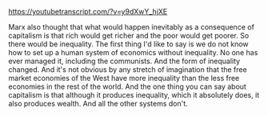 https://youtubetranscript.com/?v=y9dXwY_hjXE

 Marx also thought that what would happen inevitably as a consequence of capitalism is that rich would get richer and the poor would get poorer. So there would be inequality. The first thing I'd like to say is we do not know how to set up a human system of economics without inequality. No one has ever managed it, including the communists. And the form of inequality changed. And it's not obvious by any stretch of imagination that the free market economies of the West have more inequality than the less free economies in the rest of the world. And the one thing you can say about capitalism is that although it produces inequality, which it absolutely does, it also produces wealth. And all the other systems don't.